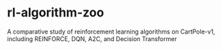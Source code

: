 # rl-algorithm-zoo
A comparative study of reinforcement learning algorithms on CartPole-v1, including REINFORCE, DQN, A2C, and Decision Transformer
